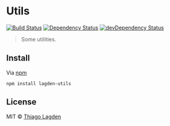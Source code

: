 # Utils 
[![Build Status](https://travis-ci.org/lagden/utils.svg?branch=master)](https://travis-ci.org/lagden/utils) 
[![Dependency Status](https://david-dm.org/lagden/utils.svg)](https://david-dm.org/lagden/utils) 
[![devDependency Status](https://david-dm.org/lagden/utils/dev-status.svg)](https://david-dm.org/lagden/utils#info=devDependencies) 

> Some utilities.


## Install

Via [npm](https://www.npmjs.com/)

```
npm install lagden-utils
```


## License

MIT © [Thiago Lagden](http://lagden.in)
